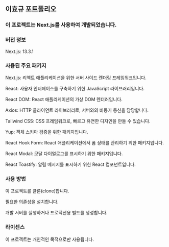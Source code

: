 ## 이효규 포트폴리오

### 이 프로젝트는 Next.js를 사용하여 개발되었습니다.


### 버전 정보

Next.js: 13.3.1

### 사용된 주요 패키지

Next.js: 리액트 애플리케이션을 위한 서버 사이드 렌더링 프레임워크입니다.

React: 사용자 인터페이스를 구축하기 위한 JavaScript 라이브러리입니다.

React DOM: React 애플리케이션의 가상 DOM 렌더러입니다.

Axios: HTTP 클라이언트 라이브러리로, 서버와의 비동기 통신을 담당합니다.

Tailwind CSS: CSS 프레임워크로, 빠르고 유연한 디자인을 만들 수 있습니다.

Yup: 객체 스키마 검증을 위한 패키지입니다.

React Hook Form: React 애플리케이션에서 폼 상태를 관리하기 위한 패키지입니다.

React Modal: 모달 다이얼로그를 표시하기 위한 패키지입니다.

React Toastify: 알림 메시지를 표시하기 위한 React 컴포넌트입니다.

### 사용 방법

이 프로젝트를 클론(clone)합니다.

필요한 의존성을 설치합니다.

개발 서버를 실행하거나 프로덕션용 빌드를 생성합니다.

### 라이센스

이 프로젝트는 개인적인 목적으로만 사용됩니다.
